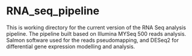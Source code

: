 # RNA_seq_pipeline
This is working directory for the current version of the RNA Seq analysis pipeline. The pipeline built based on Illumina MYSeq 500 reads analysis. Salmon software used for the reads pseudomapping, and DESeq2 for differential gene expression modelling and analysis.